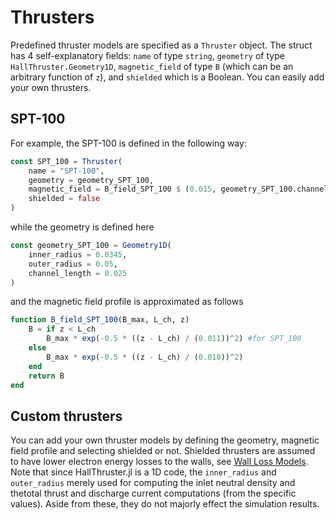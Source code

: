 # Thrusters

Predefined thruster models are specified as a `Thruster` object. The struct has 4 self-explanatory fields: `name` of type `string`, `geometry` of type `HallThruster.Geometry1D`, `magnetic_field` of type `B` (which can be an arbitrary function of `z`), and `shielded` which is a Boolean. You can easily add your own thrusters. 

## SPT-100
For example, the SPT-100 is defined in the following way:

````julia
const SPT_100 = Thruster(
    name = "SPT-100",
    geometry = geometry_SPT_100,
    magnetic_field = B_field_SPT_100 $ (0.015, geometry_SPT_100.channel_length),
    shielded = false
)
````

while the geometry is defined here

````julia
const geometry_SPT_100 = Geometry1D(
    inner_radius = 0.0345,
    outer_radius = 0.05,
    channel_length = 0.025
)
````

and the magnetic field profile is approximated as follows

````julia
function B_field_SPT_100(B_max, L_ch, z)
    B = if z < L_ch
        B_max * exp(-0.5 * ((z - L_ch) / (0.011))^2) #for SPT_100
    else
        B_max * exp(-0.5 * ((z - L_ch) / (0.018))^2)
    end
    return B
end
````

## Custom thrusters

You can add your own thruster models by defining the geometry, magnetic field profile and selecting shielded or not. Shielded thrusters are assumed to have lower electron energy losses to the walls, see [Wall Loss Models](@ref). Note that since HallThruster.jl is a 1D code, the `inner_radius` and `outer_radius` merely used for computing the inlet neutral density and thetotal thrust and discharge current computations (from the specific values). Aside from these, they do not majorly effect the simulation results. 
